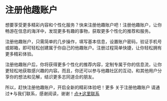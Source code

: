 # 注册他趣账户

想要享受更多精彩内容和个性化服务？快来注册他趣账户吧！注册他趣账户，让你畅游在信息的海洋中，发现更多有趣的事物，获取更多个性化的推荐和服务。

注册他趣账户，只需简单的几步操作，填写基本信息，设置账户密码，验证手机号或邮箱，即可轻松创建属于你自己的他趣账户。注册过程简单快捷，让你轻松拥有更多精彩体验。

注册他趣账户后，你将获得更多个性化的推荐内容，定制专属于你的信息流，让你更轻松地获取感兴趣的内容。而且，你还可以参与他趣社区的互动，和其他用户分享你的想法和见解，结识更多志同道合的朋友。

所以，赶快注册他趣账户，开启全新的精彩体验吧！更多 关于注册他趣账户 请通过✈与我们联系，感谢阅读，谢谢！[点✈这里联系](https://acc.k02.cc)